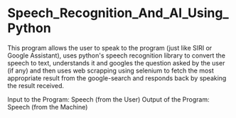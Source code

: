 # Speech_Recognition_And_AI_Using_Python
This program allows the user to speak to the program (just like SIRI or Google Assistant), uses python's speech recognition library to convert the speech to text,
understands it and googles the question asked by the user (if any) and then uses web scrapping using selenium to fetch the most appropriate result from the google-search
and responds back by speaking the result received.

Input to the Program: Speech (from the User)
Output of the Program: Speech (from the Machine)

